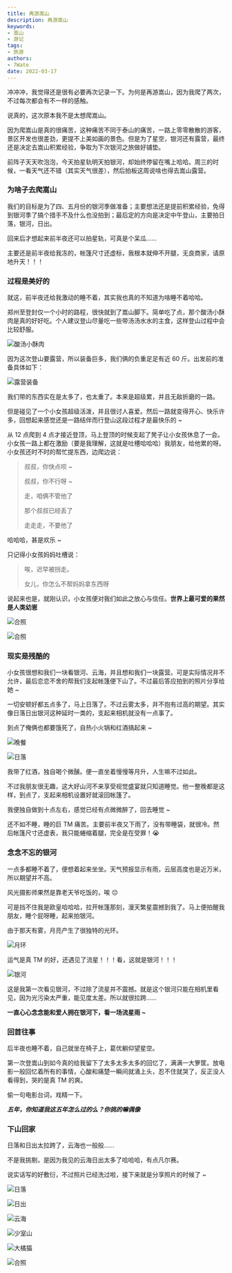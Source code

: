 ```yaml
---
title: 再游嵩山
description: 再游嵩山
keywords:
- 嵩山
- 游记
tags: 
- 旅游
authors:
- 7Wate
date: 2022-03-17
---
```


冲冲冲，我觉得还是很有必要再次记录一下。为何是再游嵩山，因为我爬了两次，不过每次都会有不一样的感触。

说真的，这次原本我不是太想爬嵩山。

因为爬嵩山是真的很痛苦，这种痛苦不同于泰山的痛苦，一路上零零散散的游客，景区开发也很差劲，更提不上美如画的景色。但是为了星空，银河还有露营，最终还是决定去嵩山积累经验，争取为下次银河之旅做好铺垫。

前阵子天天吹泡泡，今天拍星轨明天拍银河，却始终停留在嘴上哈哈。周三的时候，一看天气还不错（其实天气很差），然后拍板这周说啥也得去嵩山露营。

### 为啥子去爬嵩山

我们的目标是为了四、五月份的银河季做准备；主要想法还是提前积累经验，免得到银河季了搞个措手不及什么也没拍到；最后定的方向是决定中午登山，主要拍日落，银河，日出。

回来后才想起来前半夜还可以拍星轨，可真是个呆瓜……

主要还是前半夜给我冻的，帐篷尺寸还虚标，我根本就伸不开腿，无良商家，请原地升天！！！

### 过程是美好的

就这，前半夜还给我激动的睡不着，其实我也真的不知道为啥睡不着哈哈。

郑州至登封仅一个小时的路程，很快就到了嵩山脚下。简单吃了点，那个酸汤小酥肉是真的好好吃。个人建议登山尽量吃一些带汤汤水水的主食，这样登山过程中会比较舒服。

![酸汤小酥肉](https://static.7wate.com/img/2022/03/17/e40ed44463b61.jpg)

因为这次登山要露营，所以装备巨多，我们俩的负重足足有近 60 斤。出发前的准备具体如下：

![露营装备](https://static.7wate.com/img/2022/03/17/d929e744e9040.png)

我们带的东西实在是太多了，也太重了。本来是超级累，并且无敌折磨的一路。

但是碰见了一个小女孩超级活泼，并且很讨人喜爱。然后一路就变得开心、快乐许多，回想起来感觉还是一路结伴而行登山这段过程才是最快乐的 ~

从 12 点爬到 4 点才接近登顶，马上登顶的时候支起了凳子让小女孩休息了一会。小女孩一路上都在激励（要是我理解，这就是吐槽哈哈哈）我朋友，给他累的呀。小女孩还时不时的帮忙提东西，边爬边说：

> 叔叔，你快点呗 ~
>
> 叔叔，你不行呀 ~
>
> 走，咱俩不管他了
>
> 那个叔叔已经丢了
>
> 走走走，不要他了

哈哈哈，甚是欢乐 ~

只记得小女孩妈妈吐槽说：

> 唉，迟早被拐走。
>
> 女儿，你怎么不帮妈妈拿东西呀

说起来也是，就刚认识，小女孩便对我们如此之放心与信任。**世界上最可爱的果然是人类幼崽**

![合照](https://static.7wate.com/img/2022/03/17/e3c5420154abb.jpg)

![合照](https://static.7wate.com/img/2022/03/17/9287cb3dde7f6.jpg)

### 现实是残酷的

小女孩很想和我们一块看银河、云海，并且想和我们一块露营。可是实际情况并不允许，最后恋恋不舍的帮我们支起帐篷便下山了。不过最后答应拍到的照片分享给她 ~

一切安顿好都五点多了，马上日落了。不过云雾太多，并不抱有过高的期望。其实像日落日出银河这种延时一类的，支起来相机就没有一点事了。

到点了俺俩也都要饿死了，自热小火锅和红酒搞起来 ~

![晚餐](https://static.7wate.com/img/2022/03/17/c09eee3d9fe7a.jpg)

![日落](https://static.7wate.com/img/2022/03/17/fec803245db6f.jpg)

我带了红酒，独自喝个微醺。便一直坐着慢慢等月升，人生嘛不过如此。

不过我朋友很无趣，这大好山河不来享受视觉盛宴就只知道睡觉。他一整晚都是这样，到点了，支起来相机设置好就滚回帐篷了。

我便独自做到十点左右，感觉已经有点微微醉了，回去睡觉 ~

还不如不睡，睡的巨 TM 痛苦。主要前半夜又下雨了，没有带睡袋，就很冷。然后帐篷尺寸还虚表，我只能蜷缩着腿，完全是在受罪！😭

### 念念不忘的银河

一点多都睡不着了，便想着起来坐坐。天气预报显示有雨，云层高度也是近万米，所以期望并不高。

风光摄影师果然是靠老天爷吃饭的，唉 😔

可是挡不住我是欧皇哈哈哈，拉开帐篷那刻，漫天繁星震撼到我了。马上便拍醒我朋友，睡个屁呀睡，起来拍银河。

由于那天有雾，月亮产生了很独特的光环。

![月环](https://static.7wate.com/img/2022/03/17/d5b5aa8135bdc.jpg)

运气是真 TM 的好，还遇见了流星！！！看，这就是银河！！！

![银河](https://static.7wate.com/img/2022/03/17/4e886963623e9.jpg)

这是我第一次看见银河，不过除了流星并不震撼。就是这个银河只能在相机里看见，因为光污染太严重，能见度太差。所以就很拉跨……

**一直心心念念能和爱人拥在银河下，看一场流星雨 ~**

### 回首往事

后半夜也睡不着，自己就坐在椅子上，葛优躺仰望星空。

第一次登嵩山到如今真的给我留下了太多太多太多的回忆了，满满一大箩筐。放电影一般回忆着所有的事情，心酸和痛楚一瞬间就涌上头，忍不住就哭了，反正没人看得到，哭的是真 TM 的爽。

偷一句电影台词，戏精一下。

***五年，你知道我这五年怎么过的么？你挑的嘛偶像***

### 下山回家

日落和日出太拉跨了，云海也一般般……

不是我挑剔，是因为我见的云海日出太多了哈哈哈，有点凡尔赛。

说实话写的好敷衍，不过照片已经洗过啦，接下来就是分享照片的时候了 ~

![日落](https://static.7wate.com/img/2022/03/17/956e1ea45f4cd.jpg)

![日出](https://static.7wate.com/img/2022/03/17/5c015f4f7eb38.jpg)

![云海](https://static.7wate.com/img/2022/03/17/cbf9ee34d8a98.jpg)

![少室山](https://static.7wate.com/img/2022/03/17/3fac3fdeb4a85.jpg)

![大橘猫](https://static.7wate.com/img/2022/03/17/3a5d378bca76d.jpg)

![合照](https://static.7wate.com/img/2022/03/17/7519f053a9995.jpg)
